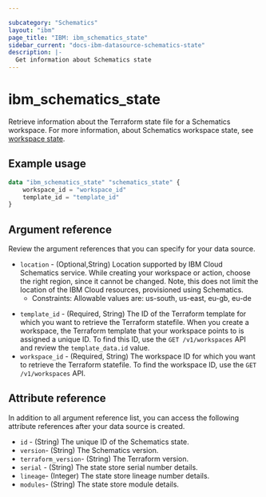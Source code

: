 ```yaml
---

subcategory: "Schematics"
layout: "ibm"
page_title: "IBM: ibm_schematics_state"
sidebar_current: "docs-ibm-datasource-schematics-state"
description: |-
  Get information about Schematics state
---
```


# ibm_schematics_state
Retrieve information about the  Terraform state file for a Schematics workspace. For more information, about Schematics workspace state, see [workspace state](https://cloud.ibm.com/docs/schematics?topic=schematics-workspace-setup#wks-state).

## Example usage

```terraform
data "ibm_schematics_state" "schematics_state" {
	workspace_id = "workspace_id"
	template_id = "template_id"
}
```

## Argument reference
Review the argument references that you can specify for your data source. 

* `location` - (Optional,String) Location supported by IBM Cloud Schematics service.  While creating your workspace or action, choose the right region, since it cannot be changed.  Note, this does not limit the location of the IBM Cloud resources, provisioned using Schematics.
  * Constraints: Allowable values are: us-south, us-east, eu-gb, eu-de
- `template_id` - (Required, String) The ID of the Terraform template for which you want to retrieve the Terraform statefile. When you create a workspace, the Terraform template that your workspace points to is assigned a unique ID. To find this ID, use the `GET /v1/workspaces` API and review the `template_data.id` value.
- `workspace_id` - (Required, String) The workspace ID for which you want to retrieve the Terraform statefile. To find the workspace ID, use the `GET /v1/workspaces` API.


## Attribute reference
In addition to all argument reference list, you can access the following attribute references after your data source is created. 

- `id` - (String) The unique ID of the Schematics state.
- `version`-  (String) The Schematics version.
- `terraform_version`-  (String) The Terraform version.
- `serial` - (String) The state store serial number details.
- `lineage`- (Integer) The state store lineage number details.
- `modules`-  (String) The state store module details.
